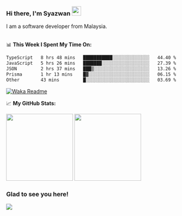 ### Hi there, I'm Syazwan <img src="https://media.giphy.com/media/hvRJCLFzcasrR4ia7z/giphy.gif" width="25px">
I am a software developer from Malaysia.
<br/><br/>

📊 **This Week I Spent My Time On:**
<!--START_SECTION:waka-->

```txt
TypeScript   8 hrs 48 mins   ███████████░░░░░░░░░░░░░░   44.40 %
JavaScript   5 hrs 26 mins   ███████░░░░░░░░░░░░░░░░░░   27.39 %
JSON         2 hrs 37 mins   ███▒░░░░░░░░░░░░░░░░░░░░░   13.26 %
Prisma       1 hr 13 mins    █▓░░░░░░░░░░░░░░░░░░░░░░░   06.15 %
Other        43 mins         █░░░░░░░░░░░░░░░░░░░░░░░░   03.69 %
```

<!--END_SECTION:waka-->
[![Waka Readme](https://github.com/syazwanz/syazwanz/actions/workflows/wakatime.yml/badge.svg)](https://github.com/syazwanz/syazwanz/actions/workflows/wakatime.yml)

📈 **My GitHub Stats:**

<p>
  <img height="180em" src="https://github-readme-stats.vercel.app/api?username=syazwanz&show_icons=true&hide_border=false&&count_private=true&include_all_commits=true" />
  <img height="180em" src="https://github-readme-stats.vercel.app/api/top-langs/?username=syazwanz&exclude_repo=KNN-Image-Classification&show_icons=true&hide_border=false&layout=compact&langs_count=8"/>
</p>

### Glad to see you here!
![](https://visitor-badge.glitch.me/badge?page_id=syazwanz.syazwanz)
